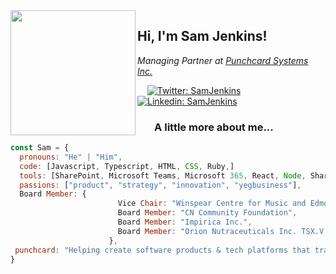 
<img align='left' src="https://punchcard.io/wp-content/uploads/2020/06/punchcard_logo_2020.png" width="200">
<h2> Hi, I'm Sam Jenkins! </h2>
<p><em>Managing Partner at <a href="http://www.punchcard.io">Punchcard Systems Inc.</a> 
</em></p>

&nbsp; &nbsp; [![Twitter: SamJenkins](https://img.shields.io/twitter/follow/SamJenkins?style=social)](https://twitter.com/SamJenkins)
[![Linkedin: SamJenkins](https://img.shields.io/badge/-samjenkins-blue?style=flat-square&logo=Linkedin&logoColor=white&link=https://www.linkedin.com/in/SamJenkins/)](https://www.linkedin.com/in/SamJenkins/)


### &nbsp;&nbsp;&nbsp;&nbsp;&nbsp;&nbsp; A little more about me...  

```javascript
const Sam = {
  pronouns: "He" | "Him",
  code: [Javascript, Typescript, HTML, CSS, Ruby,]
  tools: [SharePoint, Microsoft Teams, Microsoft 365, React, Node, SharpSpring, Styled-Components, Jest,],
  passions: ["product", "strategy", "innovation", "yegbusiness"],
  Board Member: {
                        Vice Chair: "Winspear Centre for Music and Edmonton Symphony",
                        Board Member: "CN Community Foundation",
                        Board Member: "Impirica Inc.",
                        Board Member: "Orion Nutraceuticals Inc. TSX.V:ORI"
                      },
 punchcard: "Helping create software products & tech platforms that transform the world around us."
}
```

<a href="https://punchcard.io/careers/" rel="PunchCard hiring"><img src="https://punchcard.io/wp-content/uploads/2020/12/normal_share_image_1601410142.png" alt="" /></a>

